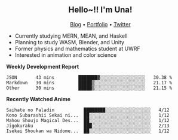 <h2 align="center">
  Hello~!! I'm Una!
</h2>

<p align="center">
  <a href="https://anarchy.website/">Blog</a> &bull;
  <a href="https://una-ada.github.io/">Portfolio</a> &bull;
  <a href="https://twitter.com/xn__z7x">Twitter</a>
</p>

- Currently studying MERN, MEAN, and Haskell
- Planning to study WASM, Blender, and Unity
- Former physics and mathematics student at UWRF
- Interested in animation and color science

**Weekly Development Report**

<!--START_SECTION:waka-->

```text
JSON       43 mins         ███████▓░░░░░░░░░░░░░░░░░   30.38 %
Markdown   30 mins         █████▒░░░░░░░░░░░░░░░░░░░   21.17 %
Other      30 mins         █████▒░░░░░░░░░░░░░░░░░░░   21.15 %
```

<!--END_SECTION:waka-->

**Recently Watched Anime**

<!-- RECENT-ANIME:START -->

    Saihate no Paladin           ████████░░░░░░░░░░░░░░░░░   4/12
    Kono Subarashii Sekai ni...  ██░░░░░░░░░░░░░░░░░░░░░░░   1/12
    Mahou Shoujo Magical Des...  ██░░░░░░░░░░░░░░░░░░░░░░░   1/12
    Jigokuraku                   ███░░░░░░░░░░░░░░░░░░░░░░   2/13
    Isekai Shoukan wa Nidome...  ██░░░░░░░░░░░░░░░░░░░░░░░   1/12
<!-- RECENT-ANIME:END -->
